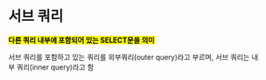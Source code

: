 # 서브 쿼리
<mark>**다른 쿼리 내부에 포함되어 있는 SELECT문을 의미**</mark>

서브 쿼리를 포함하고 있는 쿼리를 외부쿼리(outer query)라고 부르며, 서브 쿼리는 내부 쿼리(inner query)라고 함
